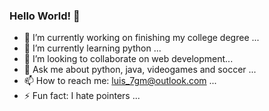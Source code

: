 ### Hello World! 👋



- 🔭 I’m currently working on finishing my college degree ...
- 🌱 I’m currently learning python  ...
- 👯 I’m looking to collaborate on web development...
- 💬 Ask me about python, java, videogames and soccer ...
- 📫 How to reach me: luis_7gm@outlook.com ...
- ⚡ Fun fact: I hate pointers ...

